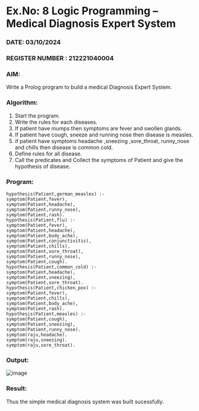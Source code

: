 # Ex.No: 8  Logic Programming –  Medical Diagnosis Expert System
### DATE: 03/10/2024                                                                           
### REGISTER NUMBER : 212221040004
### AIM: 
Write a Prolog program to build a medical Diagnosis Expert System.
###  Algorithm:
1. Start the program.
2. Write the rules for each diseases.
3. If patient have mumps then symptoms are fever and swollen glands.
4. If patient have cough, sneeze and running nose then disease is measles.
5. if patient have symptoms headache ,sneezing ,sore_throat, runny_nose and  chills then disease is common cold.
6. Define rules for all disease.
7. Call the predicates and Collect the symptoms of Patient and give the hypothesis of disease.
### Program:
```
hypothesis(Patient,german_measles) :-
symptom(Patient,fever),
symptom(Patient,headache),
symptom(Patient,runny_nose),
symptom(Patient,rash).
hypothesis(Patient,flu) :-
symptom(Patient,fever),
symptom(Patient,headache),
symptom(Patient,body_ache),
symptom(Patient,conjunctivitis),
symptom(Patient,chills),
symptom(Patient,sore_throat),
symptom(Patient,runny_nose),
symptom(Patient,cough).
hypothesis(Patient,common_cold) :-
symptom(Patient,headache),
symptom(Patient,sneezing),
symptom(Patient,sore_throat).
hypothesis(Patient,chicken_pox) :-
symptom(Patient,fever),
symptom(Patient,chills),
symptom(Patient,body_ache),
symptom(Patient,rash).
hypothesis(Patient,measles) :-
symptom(Patient,cough),
symptom(Patient,sneezing),
symptom(Patient,runny_nose).
symptom(raju,headache).
symptom(raju,sneezing).
symptom(raju,sore_throat).
```
### Output:

![image](https://github.com/HariHaranLK/AI_Lab_2023-24/assets/132996089/88dfa5bf-2926-467e-9b90-ca8a392e8360)

### Result:
Thus the simple medical diagnosis system was built sucessfully.

